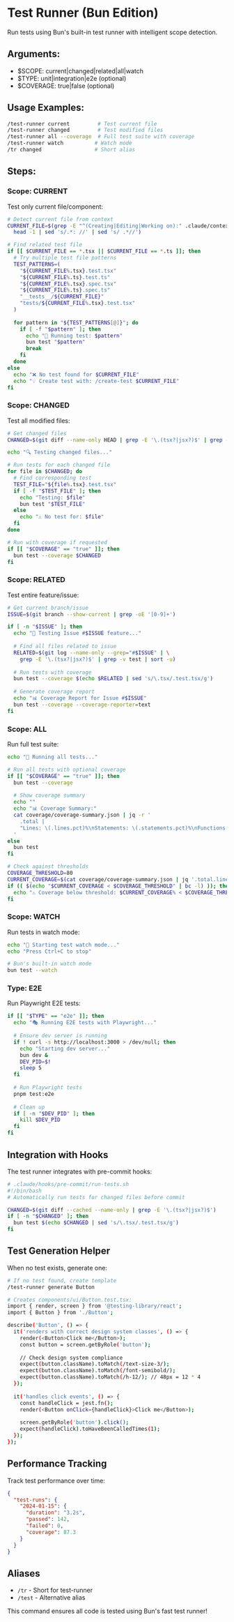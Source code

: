 # Test Runner (Bun Edition)

Run tests using Bun's built-in test runner with intelligent scope detection.

## Arguments:
- $SCOPE: current|changed|related|all|watch
- $TYPE: unit|integration|e2e (optional)
- $COVERAGE: true|false (optional)

## Usage Examples:
```bash
/test-runner current         # Test current file
/test-runner changed         # Test modified files
/test-runner all --coverage  # Full test suite with coverage
/test-runner watch          # Watch mode
/tr changed                 # Short alias
```

## Steps:

### Scope: CURRENT
Test only current file/component:

```bash
# Detect current file from context
CURRENT_FILE=$(grep -E "^(Creating|Editing|Working on):" .claude/context/current.md | \
  head -1 | sed 's/.*: //' | sed 's/ .*//')

# Find related test file
if [[ $CURRENT_FILE == *.tsx || $CURRENT_FILE == *.ts ]]; then
  # Try multiple test file patterns
  TEST_PATTERNS=(
    "${CURRENT_FILE%.tsx}.test.tsx"
    "${CURRENT_FILE%.ts}.test.ts"
    "${CURRENT_FILE%.tsx}.spec.tsx"
    "${CURRENT_FILE%.ts}.spec.ts"
    "__tests__/${CURRENT_FILE}"
    "tests/${CURRENT_FILE%.tsx}.test.tsx"
  )
  
  for pattern in "${TEST_PATTERNS[@]}"; do
    if [ -f "$pattern" ]; then
      echo "🧪 Running test: $pattern"
      bun test "$pattern"
      break
    fi
  done
else
  echo "❌ No test found for $CURRENT_FILE"
  echo "💡 Create test with: /create-test $CURRENT_FILE"
fi
```

### Scope: CHANGED
Test all modified files:

```bash
# Get changed files
CHANGED=$(git diff --name-only HEAD | grep -E '\.(tsx?|jsx?)$' | grep -v test)

echo "🔍 Testing changed files..."

# Run tests for each changed file
for file in $CHANGED; do
  # Find corresponding test
  TEST_FILE="${file%.tsx}.test.tsx"
  if [ -f "$TEST_FILE" ]; then
    echo "Testing: $file"
    bun test "$TEST_FILE"
  else
    echo "⚠️ No test for: $file"
  fi
done

# Run with coverage if requested
if [[ "$COVERAGE" == "true" ]]; then
  bun test --coverage $CHANGED
fi
```

### Scope: RELATED
Test entire feature/issue:

```bash
# Get current branch/issue
ISSUE=$(git branch --show-current | grep -oE '[0-9]+')

if [ -n "$ISSUE" ]; then
  echo "🎯 Testing Issue #$ISSUE feature..."
  
  # Find all files related to issue
  RELATED=$(git log --name-only --grep="#$ISSUE" | \
    grep -E '\.(tsx?|jsx?)$' | grep -v test | sort -u)
  
  # Run tests with coverage
  bun test --coverage $(echo $RELATED | sed 's/\.tsx/.test.tsx/g')
  
  # Generate coverage report
  echo "📊 Coverage Report for Issue #$ISSUE"
  bun test --coverage --coverage-reporter=text
fi
```

### Scope: ALL
Run full test suite:

```bash
echo "🚀 Running all tests..."

# Run all tests with optional coverage
if [[ "$COVERAGE" == "true" ]]; then
  bun test --coverage
  
  # Show coverage summary
  echo ""
  echo "📊 Coverage Summary:"
  cat coverage/coverage-summary.json | jq -r '
    .total | 
    "Lines: \(.lines.pct)%\nStatements: \(.statements.pct)%\nFunctions: \(.functions.pct)%\nBranches: \(.branches.pct)%"
  '
else
  bun test
fi

# Check against thresholds
COVERAGE_THRESHOLD=80
CURRENT_COVERAGE=$(cat coverage/coverage-summary.json | jq '.total.lines.pct')
if (( $(echo "$CURRENT_COVERAGE < $COVERAGE_THRESHOLD" | bc -l) )); then
  echo "⚠️ Coverage below threshold: $CURRENT_COVERAGE% < $COVERAGE_THRESHOLD%"
fi
```

### Scope: WATCH
Run tests in watch mode:

```bash
echo "👀 Starting test watch mode..."
echo "Press Ctrl+C to stop"

# Bun's built-in watch mode
bun test --watch
```

### Type: E2E
Run Playwright E2E tests:

```bash
if [[ "$TYPE" == "e2e" ]]; then
  echo "🎭 Running E2E tests with Playwright..."
  
  # Ensure dev server is running
  if ! curl -s http://localhost:3000 > /dev/null; then
    echo "Starting dev server..."
    bun dev &
    DEV_PID=$!
    sleep 5
  fi
  
  # Run Playwright tests
  pnpm test:e2e
  
  # Clean up
  if [ -n "$DEV_PID" ]; then
    kill $DEV_PID
  fi
fi
```

## Integration with Hooks

The test runner integrates with pre-commit hooks:

```bash
# .claude/hooks/pre-commit/run-tests.sh
#!/bin/bash
# Automatically run tests for changed files before commit

CHANGED=$(git diff --cached --name-only | grep -E '\.(tsx?|jsx?)$')
if [ -n "$CHANGED" ]; then
  bun test $(echo $CHANGED | sed 's/\.tsx/.test.tsx/g')
fi
```

## Test Generation Helper

When no test exists, generate one:

```bash
# If no test found, create template
/test-runner generate Button

# Creates components/ui/Button.test.tsx:
import { render, screen } from '@testing-library/react';
import { Button } from './Button';

describe('Button', () => {
  it('renders with correct design system classes', () => {
    render(<Button>Click me</Button>);
    const button = screen.getByRole('button');
    
    // Check design system compliance
    expect(button.className).toMatch(/text-size-3/);
    expect(button.className).toMatch(/font-semibold/);
    expect(button.className).toMatch(/h-12/); // 48px = 12 * 4
  });
  
  it('handles click events', () => {
    const handleClick = jest.fn();
    render(<Button onClick={handleClick}>Click me</Button>);
    
    screen.getByRole('button').click();
    expect(handleClick).toHaveBeenCalledTimes(1);
  });
});
```

## Performance Tracking

Track test performance over time:

```json
{
  "test-runs": {
    "2024-01-15": {
      "duration": "3.2s",
      "passed": 142,
      "failed": 0,
      "coverage": 87.3
    }
  }
}
```

## Aliases
- `/tr` - Short for test-runner
- `/test` - Alternative alias

This command ensures all code is tested using Bun's fast test runner!
